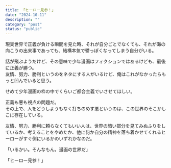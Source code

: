 ```yaml
---
title: 「ヒーロー見参！」
date: "2024-10-11"
description: ""
category: "post"
status: "public"
---
```


現実世界で正義が負ける瞬間を見た時、それが自分ごとでなくても、それが海の向こうの出来事であっても、結構本気で鬱っぽくなってしまう自分がいる。  
  
話が飛ぶようだけど、その意味で少年漫画はフィクションではあるけども、最後に正義が勝つ。  
友情、努力、勝利というのをネタにする人がいるけど、俺はこれがなかったらもっと凹んでいると思う。  
  
せめて少年漫画の枠の中でくらいご都合主義でいさせてほしい。  
  
  
正義も悪も視点の問題だ。  
その上で、人をどうしようもなく打ちのめす悪というのは、この世界のそこかしこに存在している。  
  
友情、努力、勝利に頼らなくてもいい人は、世界の暗い部分を見てみぬふりをしているか、考えることをやめたか、他に何か自分の精神を落ち着かせてくれるヒーローがすぐ側にいるかのいずれかなのだ。  
  
  
「いるかい。そんなもん。漫画の世界だ」 
  
「ヒーロー見参！」  
